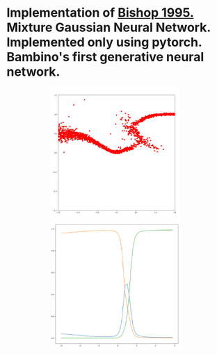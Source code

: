 # Implementation of [Bishop 1995.](https://dl.acm.org/doi/10.5555/525960) Mixture Gaussian Neural Network. Implemented only using pytorch. Bambino's first generative neural network.

<p align="center">
<img src="https://github.com/SB-27182/First_GaussianMixture/blob/master/imgs/mixtureGauss_1.png" width=300 height=300 />
  &nbsp
  <img src="https://github.com/SB-27182/First_GaussianMixture/blob/master/imgs/mixtureKernelProbabilites.png" width=300 height=300 />
</p>




